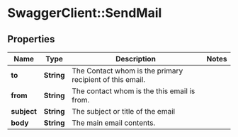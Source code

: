 # SwaggerClient::SendMail

## Properties
Name | Type | Description | Notes
------------ | ------------- | ------------- | -------------
**to** | **String** | The Contact whom is the primary recipient of this email. | 
**from** | **String** | The contact whom is the this email is from. | 
**subject** | **String** | The subject or title of the email | 
**body** | **String** | The main email contents. | 

